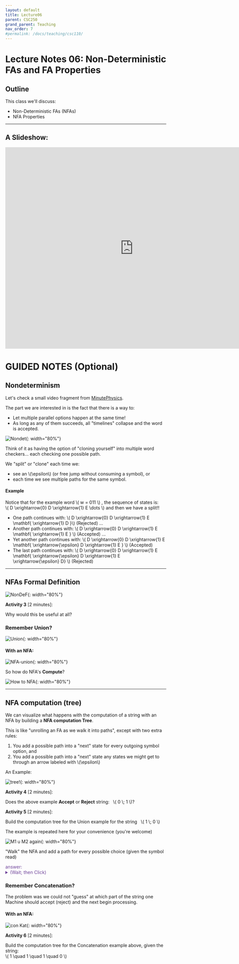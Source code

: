 ```yaml
---
layout: default
title: Lecture06
parent: CSC250
grand_parent: Teaching
nav_order: 7
#permalink: /docs/teaching/csc110/
---  
```


Lecture Notes 06: Non-Deterministic FAs and FA Properties
=====================================================


Outline
-------

This class we'll discuss:

* Non-Deterministic FAs (NFAs)
* NFA Properties

  
* * *

A Slideshow:
---------------


<iframe src="https://docs.google.com/presentation/d/e/2PACX-1vTZV0N1p1fSZr0deQDeE1LgiTwPuBTVirCETOvtti0wYk2dGgmgL4C2XSRNpGj53PtGx0qokmRkAc5o/embed?start=false&loop=false&delayms=60000" frameborder="0" width="800" height="629" allowfullscreen="true" mozallowfullscreen="true" webkitallowfullscreen="true"></iframe>




GUIDED NOTES (Optional)
=======================

  
  

Nondeterminism
--------------

Let's check a small video fragment from [MinutePhysics](https://youtu.be/Ywn2Lz5zmYg?t=165).  
  
The part we are interested in is the fact that there is a way to:  

* Let multiple parallel options happen at the same time!
* As long as any of them succeeds, all "timelines" collapse and the word is accepted.
  
  
  
  
  
  
![Nondet](../../../assets/images/csc250/lecture07/Nondeterminism.png){: width="80%"} 
  
  
  
Think of it as having the option of "cloning yourself" into multiple word checkers... each checking one possible path.  
  
We "split" or "clone" each time we:

* see an \\(\\epsilon\\) (or free jump without consuming a symbol), or
* each time we see multiple paths for the same symbol.

  
  
  

#### Example

Notice that for the example word \\( w = 011 \\) , the sequence of states is:  
\\( D \\xrightarrow{0} D \\xrightarrow{1} E \\dots \\) and then we have a split!!  
  

* One path continues with: \\( D \\xrightarrow{0} D \\xrightarrow{1} E \\mathbf{ \\xrightarrow{1} D }\\) (Rejected) ...
* Another path continues with: \\( D \\xrightarrow{0} D \\xrightarrow{1} E \\mathbf{ \\xrightarrow{1} E } \\) (Accepted) ...
* Yet another path continues with: \\( D \\xrightarrow{0} D \\xrightarrow{1} E \\mathbf{ \\xrightarrow{\\epsilon} D \\xrightarrow{1} E } \\) (Accepted)
* The last path continues with: \\( D \\xrightarrow{0} D \\xrightarrow{1} E \\mathbf{ \\xrightarrow{\\epsilon} D \\xrightarrow{1} E \\xrightarrow{\\epsilon} D} \\) (Rejected)

  

* * *

  

NFAs Formal Definition
----------------------

  
  
![NonDeF](../../../assets/images/csc250/lecture07/NonDetFormalDef.png){: width="80%"}  
  
**Activity 3** \[2 minutes\]:  

Why would this be useful at all?

  
  

### Remember Union?

  
  
![Union](../../../assets/images/csc250/lecture07/RememberUnion.png){: width="80%"}  
  

#### With an NFA:

  
  
![NFA-union](../../../assets/images/csc250/lecture07/UnionExmplWithNFA.png){: width="80%"}  
  
So how do NFA's **Compute**?  
  
![How to NFA](../../../assets/images/csc250/lecture07/HowNFAsCompute.png){: width="80%"}  
  

  

* * *

  

NFA computation (tree)
----------------------

We can visualize what happens with the computation of a string with an NFA by building a **NFA computation Tree**.  
  
This is like "unrolling an FA as we walk it into paths", except with two extra rules:

1.  You add a possible path into a "next" state for every outgoing symbol option, and
2.  You add a possible path into a "next" state any states we might get to through an arrow labeled with \\(\\epsilon\\)

  
  
An Example:  
  
![tree!](../../../assets/images/csc250/lecture07/NFAcomputationTree.png){: width="80%"}  
  
**Activity 4** \[2 minutes\]:  

Does the above example **Accept** or **Reject** string:   \\( 0 \\; 1 \\)?

  
  
**Activity 5** \[2 minutes\]:  

Build the computation tree for the Union example for the string   \\( 1 \\; 0 \\)  
  
The example is repeated here for your convenience (you're welcome)  
  
![M1 u M2 again](../../../assets/images/csc250/lecture07/repeatedUnionExample.png){: width="80%"}
  
"Walk" the NFA and add a path for every possible choice (given the symbol read)

   <div class="container mx-lg-5">
    <span style='color:#6f439a'>answer: 
      <details><summary>(Wait; then Click)</summary>
        <p>
          <img class="img-fluid" src="../../../assets/images/csc250/lecture07/unionTree.png" alt="M1 u M2" style="width:50%"><br>
        </p>
      </details>
    </span>
  </div> 

  
  
  

### Remember Concatenation?

  
  
The problem was we could not "guess" at which part of the string one Machine should accept (reject) and the next begin processing.  
  

#### With an NFA:

  
  
![con Kat](../../../assets/images/csc250/lecture07/ConcatExmplWithNFA.png){: width="80%"}  
  
**Activity 6** \[2 minutes\]:  

Build the computation tree for the Concatenation example above, given the string:  
\\( 1 \\quad 1 \\quad 1 \\quad 0 \\)
